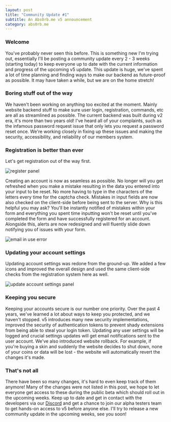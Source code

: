 ```yaml
---
layout: post
title: "Community Update #1"
subtitle: An Abs0rb.me v5 announcement
category: abs0rb.me
---
```


### Welcome
You've probably never seen this before. This is something new I'm trying out, essentially I'll be posting a community
update every 2 - 3 weeks (starting today) to keep everyone up to date with the current information and progress of the
upcoming v5 update. This update is huge, we've spent a lot of time planning and finding ways to make our backend as
future-proof as possible. It may have taken a while, but we are on the home stretch!

### Boring stuff out of the way
We haven't been working on anything too excited at the moment. Mainly website backend stuff to make sure user login,
registration, commands, etc are all as streamlined as possible. The current backend was built during v2 era, it's more
than two years old! I've heard all of your complaints, such as the infamous password request issue that only lets you
request a password reset once. We're working closely in fixing up these issues and making the security, accessibility,
and reliability of our members system.

### Registration is better than ever
Let's get registration out of the way first.

<img src="{{ site.baseurl }}assets/blog-img/community-update/1.png" alt="register panel">

Creating an account is now as seamless as possible. No longer will you get refreshed when you make a mistake resulting 
in the data you entered into your input to be reset. No more having to type in the characters of the letters every time 
for the captcha check. Mistakes in input fields are now also checked on the client-side before being sent to the server.
Why is this helpful you may ask? You'll be instantly notified of mistakes within your form and everything you spent time
inputting won't be reset until you've completed the form and have successfully registered for an account. Alongside 
this, alerts are now redesigned and will fluently slide down notifying you of issues with your form.

<img src="{{ site.baseurl }}assets/blog-img/community-update/2.png" alt="email in use error">

### Updating your account settings
Updating account settings was redone from the ground-up. We added a few icons and improved the overall design and used 
the same client-side checks from the registration system here as well.

<img src="{{ site.baseurl }}assets/blog-img/community-update/3.png" alt="update account settings panel">

### Keeping you secure
Keeping your accounts secure is our number one priority. Over the past 4 years, we've learned a lot about ways to keep 
you protected, and we haven't stopped. v5 introduces many new security implementations, improved the security of 
authentication tokens to prevent shady extensions from being able to steal your login token. Updating any user settings 
will be logged and crucial settings updates will get email notifications sent to the user account. We've also introduced 
website rollback. For example, if you're buying a skin and suddenly the website decides to shut down, none of your coins
or data will be lost - the website will automatically revert the changes it's made.

### That's not all
There have been so many changes, it's hard to even keep track of them anymore! Many of the changes were not listed in 
this post, we hope to let everyone get access to these during the public beta which should roll out in the upcoming 
weeks. Keep up to date and get in contact with the developers via our [Discord](https://discord.com/invite/7DYTZdm) and 
get a chance to join our alpha testers team to get hands-on access to v5 before anyone else. I'll try to release a new 
community update in the upcoming weeks, see you soon!